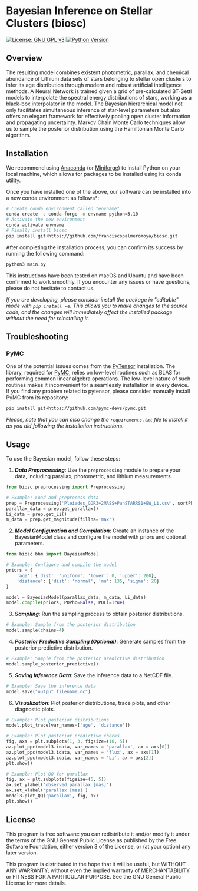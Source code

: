 # Bayesian Inference on Stellar Clusters (biosc)
[![License: GNU GPL v3](https://img.shields.io/badge/License-GPLv3-blue.svg)](https://www.gnu.org/licenses/gpl-3.0)
[![Python Version](https://img.shields.io/badge/python-%3E%3D3.9-blue.svg)](https://www.python.org/downloads/release)

## Overview
The resulting model combines existent photometric, parallax, and chemical abundance of Lithium data sets of stars belonging to stellar open clusters to infer its age distribution through modern and robust artificial intelligence methods. A Neural Network is trained given a grid of pre-calculated BT-Settl models to interpolate the spectral energy distributions of stars, working as a black-box interpolator in the model. The Bayesian hierarchical model not only facilitates simultaneous inference of star-level parameters but also offers an elegant framework for effectively pooling open cluster information and propagating uncertainty. Markov Chain Monte Carlo techniques allow us to sample the posterior distribution using the Hamiltonian Monte Carlo algorithm.

## Installation
We recommend using [Anaconda](https://www.anaconda.com/) (or [Miniforge](https://github.com/conda-forge/miniforge)) to install Python on your local machine, which allows for packages to be installed using its conda utility.

Once you have installed one of the above, our software can be installed into a new conda environment as follows*:
```bash
# Create conda environment called "envname"
conda create -c conda-forge -n envname python=3.10
# Activate the new environment
conda activate envname
# Finally install biosc
pip install git+https://github.com/franciscopalmeromoya/biosc.git
```
After completing the installation process, you can confirm its success by running the following command:
```bash
python3 main.py
```

This instructions have been tested on macOS and Ubuntu and have been confirmed to work smoothly. If you encounter any issues or have questions, please do not hesitate to contact us.

*If you are developing, please consider install the package in "editable" mode with `pip install -e`. This allows you to make changes to the source code, and the changes will immediately affect the installed package without the need for reinstalling it.*

## Troubleshooting
### PyMC
One of the potential issues comes from the [PyTensor](https://pytensor.readthedocs.io/en/latest/) installation. The library, required for [PyMC](https://www.pymc.io/welcome.html), relies on low-level routines such as BLAS for performing common linear algebra operations. The low-level nature of such routines makes it inconvenient for a seamlessly installation in every device. If you find any problem related to pytensor, please consider manually install PyMC from its repository:
```bash
pip install git+https://github.com/pymc-devs/pymc.git
```
*Please, note that you can also change the `requirements.txt` file to install it as you did following the installation instructions.*

## Usage
To use the Bayesian model, follow these steps:
1. ***Data Preprocessing***: Use the ``preprocessing`` module to prepare your data, including parallax, photometric, and lithium measurements.
```python
from biosc.preprocessing import Preprocessing

# Example: Load and preprocess data
prep = Preprocessing('Pleiades_GDR3+2MASS+PanSTARRS1+EW_Li.csv', sortPho=False)
parallax_data = prep.get_parallax()
Li_data = prep.get_Li()
m_data = prep.get_magnitude(fillna='max')
```
2. ***Model Configuration and Compilation***: Create an instance of the BayesianModel class and configure the model with priors and optional parameters.
```python
from biosc.bhm import BayesianModel

# Example: Configure and compile the model
priors = {
    'age': {'dist': 'uniform', 'lower': 0, 'upper': 200},
    'distance': {'dist': 'normal', 'mu': 135, 'sigma': 20}
}

model = BayesianModel(parallax_data, m_data, Li_data)
model.compile(priors, POPho=False, POLi=True)
```
3. ***Sampling***: Run the sampling process to obtain posterior distributions.
```python
# Example: Sample from the posterior distribution
model.sample(chains=4)
```
4. ***Posterior Predictive Sampling (Optional)***: Generate samples from the posterior predictive distribution.
```python
# Example: Sample from the posterior predictive distribution
model.sample_posterior_predictive()
```
5. ***Saving Inference Data***: Save the inference data to a NetCDF file.
```python
# Example: Save the inference data
model.save("output_filename.nc")
```
6. ***Visualization***: Plot posterior distributions, trace plots, and other diagnostic plots.
```python
# Example: Plot posterior distributions
model.plot_trace(var_names=['age', 'distance'])

# Example: Plot posterior predictive checks
fig, axs = plt.subplots(1, 3, figsize=(10, 5))
az.plot_ppc(model3.idata, var_names = 'parallax', ax = axs[0])
az.plot_ppc(model3.idata, var_names = 'flux', ax = axs[1])
az.plot_ppc(model3.idata, var_names = 'Li', ax = axs[2])
plt.show()

# Example: Plot QQ for parallax
fig, ax = plt.subplots(figsize=(5, 5))
ax.set_ylabel('observed parallax [mas]')
ax.set_xlabel('parallax [mas]')
model3.plot_QQ('parallax', fig, ax)
plt.show()
```

## License
This program is free software: you can redistribute it and/or modify it under the terms of the GNU General Public License as published by the Free Software Foundation, either version 3 of the License, or
(at your option) any later version.

This program is distributed in the hope that it will be useful, but WITHOUT ANY WARRANTY; without even the implied warranty of MERCHANTABILITY or FITNESS FOR A PARTICULAR PURPOSE.  See the GNU General Public License for more details.

